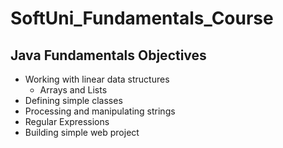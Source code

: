 # SoftUni_Fundamentals_Course

## Java Fundamentals Objectives
- Working with linear data structures
  -	Arrays and Lists
-	Defining simple classes
-	Processing and manipulating strings
-	Regular Expressions
-	Building simple web project






